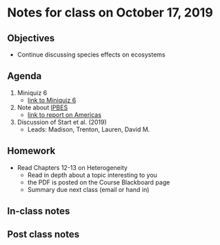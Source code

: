 # Notes for class on October 17, 2019

## Objectives
* Continue discussing species effects on ecosystems

## Agenda
1. Miniquiz 6
	- [link to Miniquiz 6](https://www.ipbes.net)
2. Note about [IPBES](www.ipbes.net)
	- [link to report on Americas](https://www.ipbes.net/assessment-reports/americas)
3. Discussion of Start et al. (2019)
	- Leads: Madison, Trenton, Lauren, David M.

## Homework
* Read Chapters 12-13 on Heterogeneity
	- Read in depth about a topic interesting to you
	- the PDF is posted on the Course Blackboard page
	- Summary due next class (email or hand in)

## In-class notes

## Post class notes